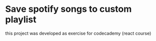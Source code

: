 # Save spotify songs to custom playlist
this project was developed as exercise for codecademy (react course)
